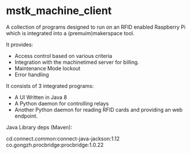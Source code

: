 # mstk_machine_client

A collection of programs designed to run on an RFID enabled Raspberry Pi which is integrated into a (premuim)makerspace tool.

It provides:
- Access control based on various criteria
- Integration with the machinetimed server for billing.
- Maintenance Mode lockout
- Error handling

It consists of 3 integrated programs:
- A UI Written in Java 8
- A Python daemon for controlling relays
- Another Python daemon for reading RFID cards and providing an web endpoint.


Java Library deps (Maven):

cd.connect.common:connect-java-jackson:1.12<br>
co.gongzh.procbridge:procbridge:1.0.22

